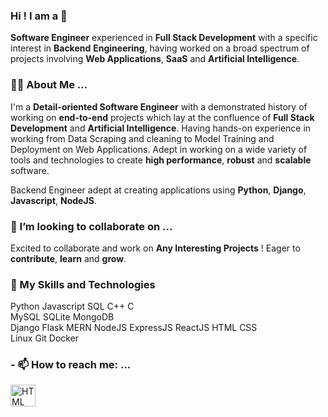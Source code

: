 ### Hi ! I am a 👋
**Software Engineer** experienced in **Full Stack Development** with a specific interest in **Backend** **Engineering**, having worked on a broad spectrum of projects involving **Web Applications**, **SaaS** and **Artificial Intelligence**.

### 🤷‍♂️ About Me ...
I'm a **Detail-oriented Software Engineer** with a demonstrated history of working on **end-to-end** projects which lay at the confluence of **Full Stack Development** and **Artificial Intelligence**. Having hands-on experience in working from Data Scraping and cleaning to Model Training and Deployment on Web Applications. Adept in working on a wide variety of tools and technologies to create **high performance**, **robust** and **scalable** software. 

Backend Engineer adept at creating applications using **Python**, **Django**, **Javascript**, **NodeJS**.

### 👯 I’m looking to collaborate on ...
Excited to collaborate and work on **Any Interesting Projects** !
Eager to **contribute**, **learn** and **grow**.

### 🚀 My Skills and Technologies
Python Javascript SQL C++ C  
MySQL SQLite MongoDB  
Django Flask MERN NodeJS ExpressJS ReactJS HTML CSS  
Linux Git Docker

### - 📫 How to reach me: ...
<a href='https://www.linkedin.com/in/shazil-ahmed/'><img src="https://encrypted-tbn0.gstatic.com/images?q=tbn:ANd9GcQYY9DZvsvu0uiUY1V2gRg8NGbtTBtIJQZ09KIaUzqVF6zaEo6Aa6ktohOCMVSmiCB7CGE&usqp=CAU)" alt="HTML" width="40" height="35"></a>
<!--
**shazilahmed17/shazilahmed17** is a ✨ _special_ ✨ repository because its `README.md` (this file) appears on your GitHub profile.

Here are some ideas to get you started:

🔭
- 🌱 I’m currently learning ...
- 🤔 I’m looking for help with ...
- 💬 Ask me about ...

- 😄 Pronouns: ...
- ⚡ Fun fact: ...
-->
